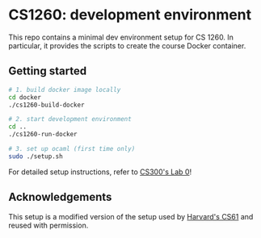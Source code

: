 # CS1260: development environment

This repo contains a minimal dev environment setup for CS 1260. In
particular, it provides the scripts to create the course Docker
container.

## Getting started

```bash
# 1. build docker image locally
cd docker
./cs1260-build-docker

# 2. start development environment
cd ..
./cs1260-run-docker

# 3. set up ocaml (first time only)
sudo ./setup.sh
```

For detailed setup instructions, refer to [CS300's Lab 0](http://cs.brown.edu/courses/csci0300/2022/assign/labs/lab0.html)!

## Acknowledgements

This setup is a modified version of the setup used by
[Harvard's CS61](https://cs61.seas.harvard.edu/site/2021/) and reused
with permission.
